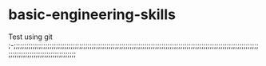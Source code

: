 # basic-engineering-skills
Test using git ;-;;;;;;;;;;;;;;;;;;;;;;;;;;;;;;;;;;;;;;;;;;;;;;;;;;;;;;;;;;;;;;;;;;;;;;;;;;;;;;;;;;;;;;;;;;;;;;;;;;;;;;;;;;;;;;;;;;;;;;;;;;;;;;;;;;;;;;;;;;;;;;;;;;;;
